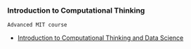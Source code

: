 ### Introduction to Computational Thinking

``Advanced MIT course``

- [Introduction to Computational Thinking and Data Science](https://www.edx.org/course/introduction-to-computational-thinking-and-data-4)